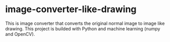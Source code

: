 # image-converter-like-drawing
This is image converter that converts the original normal image to image like drawing. This project is builded with Python and machine learning (numpy and OpenCV).
